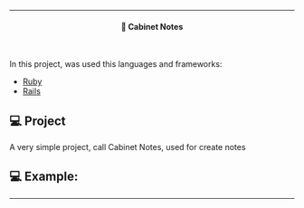 
---
<h4 align="center">
  🚀 Cabinet Notes
</h4>
<br>

In this project, was used this languages and frameworks:

- [Ruby](https://www.ruby-lang.org/en/)
- [Rails](https://rubyonrails.org/)

## 💻 Project 

A very simple project, call Cabinet Notes, used for create notes 

##  💻 Example: 



----

